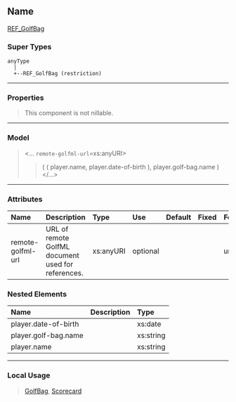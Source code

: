 ## Name ##

[REF\_GolfBag](CREF_GolfBag.md)
### Super Types ###
```
anyType
  |
  +--REF_GolfBag (restriction)
```


---



### Properties ###

> This component is not nillable.

---


### Model ###

> <...  `remote-golfml-url`=xs:anyURI>
> > ( ( player.name, player.date-of-birth ), player.golf-bag.name   )
> > </...>

---


### Attributes ###

| **Name** | **Description** | **Type** | **Use** | **Default** | **Fixed** | **Form** |
|:---------|:----------------|:---------|:--------|:------------|:----------|:---------|
| remote-golfml-url |  				URL of remote GolfML document used for references.			 | xs:anyURI | optional |             |           | unqualified |

### Nested Elements ###

| **Name** | **Description** | **Type** |
|:---------|:----------------|:---------|
| player.date-of-birth |                 | xs:date  |
| player.golf-bag.name |                 | xs:string |
| player.name |                 | xs:string |


---


### Local Usage ###

> [GolfBag](CGolfBag.md), [Scorecard](CScorecard.md)